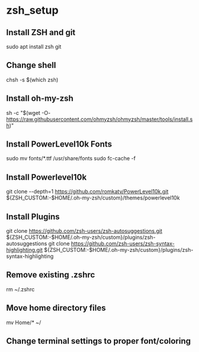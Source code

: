# zsh_setup

## Install ZSH and git
sudo apt install zsh git

## Change shell
chsh -s $(which zsh)

## Install oh-my-zsh
sh -c "$(wget -O- https://raw.githubusercontent.com/ohmyzsh/ohmyzsh/master/tools/install.sh)"

## Install PowerLevel10k Fonts
sudo mv fonts/*.ttf /usr/share/fonts
sudo fc-cache -f

## Install Powerlevel10k
git clone --depth=1 https://github.com/romkatv/PowerLevel10k.git ${ZSH_CUSTOM:-$HOME/.oh-my-zsh/custom}/themes/powerlevel10k

## Install Plugins
git clone https://github.com/zsh-users/zsh-autosuggestions.git ${ZSH_CUSTOM:-$HOME/.oh-my-zsh/custom}/plugins/zsh-autosuggestions
git clone https://github.com/zsh-users/zsh-syntax-highlighting.git ${ZSH_CUSTOM:-$HOME/.oh-my-zsh/custom}/plugins/zsh-syntax-highlighting

## Remove existing .zshrc
rm ~/.zshrc

## Move home directory files
mv Home/* ~/

## Change terminal settings to proper font/coloring
